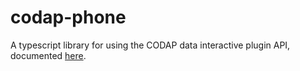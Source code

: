 # codap-phone

A typescript library for using the CODAP data interactive plugin API, documented
[here](https://github.com/concord-consortium/codap/wiki/CODAP-Data-Interactive-Plugin-API).
